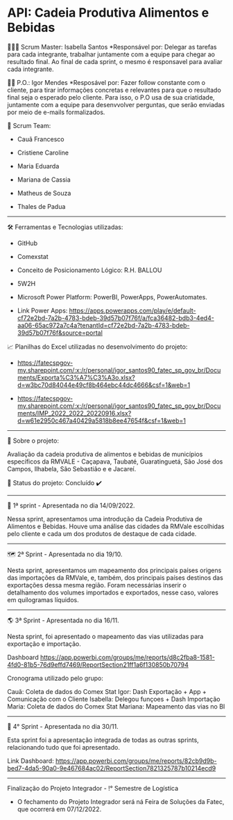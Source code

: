 # API: Cadeia Produtiva Alimentos e Bebidas


👩🏻‍💼 Scrum Master: Isabella Santos
*Responsável por: Delegar as tarefas para cada integrante, trabalhar juntamente com a equipe para chegar ao resultado final. Ao final de cada sprint, o mesmo é responsavel para avaliar cada integrante.

👨‍💼 P.O.: Igor Mendes
*Resposável por: Fazer follow constante com o cliente, para tirar informações concretas e relevantes para que o resultado final seja o esperado pelo cliente. Para isso, o P.O usa de sua criatidade, juntamente com a equipe para desenvvolver perguntas, que serão enviadas por meio de e-mails formalizados.  

👥 Scrum Team:

- Cauã Francesco

- Cristiene Caroline

- Maria Eduarda

- Mariana de Cassia

- Matheus de Souza

- Thales de Padua


--------------------------------------------------------------------------------------------------------------------------------------------------------------------
🛠️ Ferramentas e Tecnologias utilizadas:

- GitHub

- Comexstat

- Conceito de Posicionamento Lógico: R.H. BALLOU

- 5W2H

- Microsoft Power Platform: PowerBI, PowerApps, PowerAutomates. 

- Link Power Apps: https://apps.powerapps.com/play/e/default-cf72e2bd-7a2b-4783-bdeb-39d57b07f76f/a/fca36482-bdb3-4ed4-aa06-65ac972a7c4a?tenantId=cf72e2bd-7a2b-4783-bdeb-39d57b07f76f&source=portal

📈 Planilhas do Excel utilizadas no desenvolvimento do projeto:

- https://fatecspgov-my.sharepoint.com/:x:/r/personal/igor_santos90_fatec_sp_gov_br/Documents/Exporta%C3%A7%C3%A3o.xlsx?d=w3bc70d84044e49cf8b464ebc44dc4666&csf=1&web=1

- https://fatecspgov-my.sharepoint.com/:x:/r/personal/igor_santos90_fatec_sp_gov_br/Documents/IMP_2022_2022_20220916.xlsx?d=w61e2950c467a40429a5818b8ee47654f&csf=1&web=1

--------------------------------------------------------------------------------------------------------------------------------------------------------------------
🔎 Sobre o projeto:

Avaliação da cadeia produtiva de alimentos e bebidas de municípios específicos da RMVALE - Caçapava, Taubaté, Guaratinguetá, São José dos Campos, Ilhabela, São Sebastião e e Jacareí.

📑 Status do projeto: Concluído ✔️

--------------------------------------------------------------------------------------------------------------------------------------------------------------------
🍏 1ª sprint - Apresentada no dia 14/09/2022.

Nessa sprint, apresentamos uma introdução da Cadeia Produtiva de Alimentos e Bebidas. Houve uma análise das cidades da RMVale escolhidas pelo cliente e cada um dos produtos de destaque de cada cidade.

--------------------------------------------------------------------------------------------------------------------------------------------------------------------
🗺️ 2ª Sprint - Apresentada no dia 19/10.

Nesta sprint, apresentamos um mapeamento dos principais países origens das importações da RMVale, e, também, dos principais países destinos das exportações dessa mesma região. Foram necessárias inserir o detalhamento dos volumes importados e exportados, nesse caso, valores em quilogramas líquidos. 

---------------------------------------------------------------------------------------------------------------------------------------------------------------------
🌎 3ª Sprint - Apresentada no dia 16/11.

Nesta sprint, foi apresentado o mapeamento das vias utilizadas para exportação e importação.

Dashboard https://app.powerbi.com/groups/me/reports/d8c2fba8-1581-4fd0-81b5-76d9effd7469/ReportSection21ff1a6f130850b70794

Cronograma utilizado pelo grupo:

Cauã: Coleta de dados do Comex Stat
Igor: Dash Exportação + App + Comunicação com o Cliente
Isabella: Delegou funçoes + Dash Importação
Maria: Coleta de dados do Comex Stat
Mariana: Mapeamento das vias no BI

--------------------------------------------------------------------------------------------------------------------------------------------------------------------
🏁 4° Sprint - Apresentada no dia 30/11.

Esta sprint foi a apresentação integrada de todas as outras sprints, relacionando tudo que foi apresentado. 

Link Dashboard: https://app.powerbi.com/groups/me/reports/82cb9d9b-bed7-4da5-90a0-9e467684ac02/ReportSection7821325787b10214ecd9

--------------------------------------------------------------------------------------------------------------------------------------------------------------------
️Finalização do Projeto Integrador - !° Semestre de Logística

- O fechamento do Projeto Integrador será ná Feira de Soluções da Fatec, que ocorrerá em 07/12/2022.





